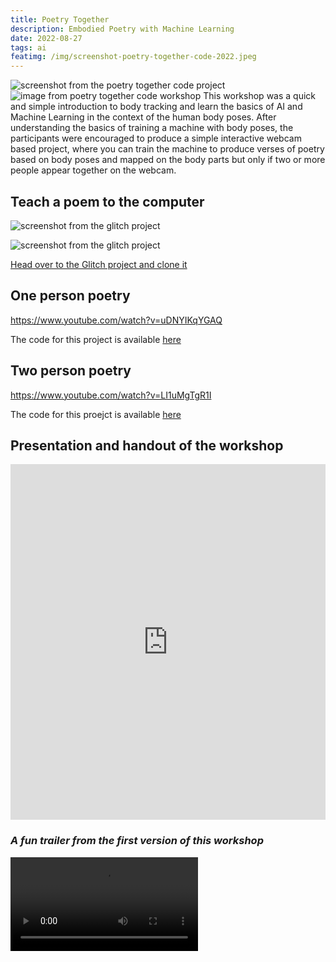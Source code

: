 ```yaml
---
title: Poetry Together
description: Embodied Poetry with Machine Learning
date: 2022-08-27
tags: ai
featimg: /img/screenshot-poetry-together-code-2022.jpeg
---
```


![screenshot from the poetry together code project](/img/screenshot-poetry-together-code-2022.jpeg)
![ image from poetry together code workshop](/img/poetry-together-code-2022.jpg)
This workshop was a quick and simple introduction to body tracking and learn the basics of AI and Machine Learning in the context of the human body poses. After understanding the basics of training a machine with body poses, the participants were encouraged to produce a simple interactive webcam based project, where you can train the machine to produce verses of poetry based on body poses and mapped on the body parts but only if two or more people appear together on the webcam. 

## Teach a poem to the computer

![screenshot from the glitch project](/img/poetry-together.png)

![screenshot from the glitch project](/img/poetry-together-2.png)

[Head over to the Glitch project and clone it](https://glitch.com/~posenet-teachable-poetry-app)

## One person poetry

https://www.youtube.com/watch?v=uDNYIKqYGAQ

The code for this project is available [here](https://editor.p5js.org/ambika/sketches/nSyIG-UCO
)
## Two person poetry

https://www.youtube.com/watch?v=LI1uMgTgR1I

The code for this proejct is available [here](https://editor.p5js.org/ambika/sketches/C2wUeZQZ_
)

## Presentation and handout of the workshop
<iframe src="https://docs.google.com/presentation/d/e/2PACX-1vTFcLfJkqzEgWYJ_lYUO5iK2Yat2edDY_WBUHkQwxiMJL6NplQ2N9QLHbVkNVT4R9RiKyHp6QiVvr45/embed?start=false&loop=false&delayms=3000" frameborder="0" width="100%" height="569" allowfullscreen="true" mozallowfullscreen="true" webkitallowfullscreen="true"></iframe>

<object data=
"/img/POETRYTOGETHER_handout.pdf" 
                width="100%" 
                height="500"> 
        </object>

### *A fun trailer from the first version of this workshop*

<video controls>
  <source src="/img/poetry-together-final-withtext.mp4" type="video/mp4">
  Your browser does not support the video tag.
</video>